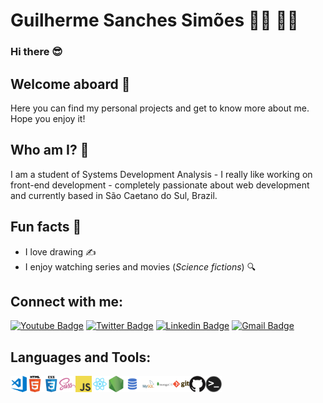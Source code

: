 # Guilherme Sanches Simões 👨‍🎨 👨‍💻

### Hi there 😎
## Welcome aboard :rocket:

Here you can find my personal projects and get to know more about me. Hope you enjoy it!

## Who am I? :thinking:
 
I am a student of Systems Development Analysis - I really like working on front-end development - completely passionate about web development and currently based in São Caetano do Sul, Brazil.

## Fun facts 🧠

- I love drawing ✍
- I enjoy watching series and movies (<i>Science fictions</i>) 🔍

## Connect with me:
[![Youtube Badge](https://img.shields.io/badge/-Youtube-1B5E20?style=flat-square&labelColor=1B5E20&logo=youtube&logoColor=white&link=https://www.youtube.com/channel/UCZILQwZVdIrf1mzBgDeDN6Q?view_as=subscriber)](https://www.youtube.com/channel/UCZILQwZVdIrf1mzBgDeDN6Q?view_as=subscriber)
[![Twitter Badge](https://img.shields.io/badge/-Twitter-00C853?style=flat-square&labelColor=00C853&logo=twitter&logoColor=white&link=https://https://twitter.com/G8U17)](https://twitter.com/G8U17)
[![Linkedin Badge](https://img.shields.io/badge/-LinkedIn-00E676?style=flat-square&logo=Linkedin&logoColor=white&link=https://www.linkedin.com/in/guilherme-sanches-sim%C3%B5es)](https://www.linkedin.com/in/guilherme-sanches-sim%C3%B5es)
[![Gmail Badge](https://img.shields.io/badge/-Gmail-64DD17?style=flat-square&logo=Gmail&logoColor=white&link=mailto:guisanchessimoes@gmail.com)](mailto:guisanchessimoes@gmail.com/)

## Languages and Tools:
<img align="left" alt="Visual Studio Code" width="26px" src="https://raw.githubusercontent.com/github/explore/80688e429a7d4ef2fca1e82350fe8e3517d3494d/topics/visual-studio-code/visual-studio-code.png" />
<img align="left" alt="HTML5" width="26px" src="https://raw.githubusercontent.com/github/explore/80688e429a7d4ef2fca1e82350fe8e3517d3494d/topics/html/html.png" />
<img align="left" alt="CSS3" width="26px" src="https://raw.githubusercontent.com/github/explore/80688e429a7d4ef2fca1e82350fe8e3517d3494d/topics/css/css.png" />
<img align="left" alt="Sass" width="26px" src="https://raw.githubusercontent.com/github/explore/80688e429a7d4ef2fca1e82350fe8e3517d3494d/topics/sass/sass.png" />
<img align="left" alt="JavaScript" width="26px" src="https://raw.githubusercontent.com/github/explore/80688e429a7d4ef2fca1e82350fe8e3517d3494d/topics/javascript/javascript.png" />
<img align="left" alt="React" width="26px" src="https://raw.githubusercontent.com/github/explore/80688e429a7d4ef2fca1e82350fe8e3517d3494d/topics/react/react.png" />
<img align="left" alt="Node.js" width="26px" src="https://raw.githubusercontent.com/github/explore/80688e429a7d4ef2fca1e82350fe8e3517d3494d/topics/nodejs/nodejs.png" />
<img align="left" alt="SQL" width="26px" src="https://raw.githubusercontent.com/github/explore/80688e429a7d4ef2fca1e82350fe8e3517d3494d/topics/sql/sql.png" />
<img align="left" alt="MySQL" width="26px" src="https://raw.githubusercontent.com/github/explore/80688e429a7d4ef2fca1e82350fe8e3517d3494d/topics/mysql/mysql.png" />
<img align="left" alt="MongoDB" width="26px" src="https://raw.githubusercontent.com/github/explore/80688e429a7d4ef2fca1e82350fe8e3517d3494d/topics/mongodb/mongodb.png" />
<img align="left" alt="Git" width="26px" src="https://raw.githubusercontent.com/github/explore/80688e429a7d4ef2fca1e82350fe8e3517d3494d/topics/git/git.png" />
<img align="left" alt="GitHub" width="26px" src="https://raw.githubusercontent.com/github/explore/78df643247d429f6cc873026c0622819ad797942/topics/github/github.png" />
<img align="left" alt="HTML5" width="26px" src="https://raw.githubusercontent.com/github/explore/80688e429a7d4ef2fca1e82350fe8e3517d3494d/topics/terminal/terminal.png" />

<br />
<br />
